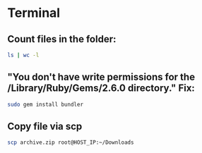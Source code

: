 # Terminal

## Count files in the folder:
```bash
ls | wc -l
```

## "You don't have write permissions for the /Library/Ruby/Gems/2.6.0 directory." Fix:
```bash
sudo gem install bundler
```


## Copy file via scp

```bash
scp archive.zip root@HOST_IP:~/Downloads
```
